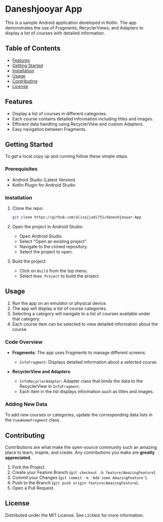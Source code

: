# Daneshjooyar App

This is a sample Android application developed in Kotlin. The app demonstrates the use of Fragments, RecyclerViews, and Adapters to display a list of courses with detailed information.

## Table of Contents

- [Features](#features)
- [Getting Started](#getting-started)
- [Installation](#installation)
- [Usage](#usage)
- [Contributing](#contributing)
- [License](#license)

## Features

- Display a list of courses in different categories.
- Each course contains detailed information including titles and images.
- Efficient data handling using RecyclerView and custom Adapters.
- Easy navigation between Fragments.

## Getting Started

To get a local copy up and running follow these simple steps.

### Prerequisites

- Android Studio (Latest Version)
- Kotlin Plugin for Android Studio

### Installation

1. Clone the repo:
    ```sh
    git clone https://github.com/alisajjadi751/daneshjooyar-App
    ```

2. Open the project in Android Studio:
    - Open Android Studio.
    - Select "Open an existing project".
    - Navigate to the cloned repository.
    - Select the project to open.

3. Build the project:
    - Click on `Build` from the top menu.
    - Select `Make Project` to build the project.

## Usage

1. Run the app on an emulator or physical device.
2. The app will display a list of course categories.
3. Selecting a category will navigate to a list of courses available under that category.
4. Each course item can be selected to view detailed information about the course.

### Code Overview

- **Fragments**: The app uses Fragments to manage different screens.
  - `InfoFragment`: Displays detailed information about a selected course.

- **RecyclerView and Adapters**: 
  - `InfoRecyclerAdapter`: Adapter class that binds the data to the RecyclerView in `InfoFragment`.
  - Each item in the list displays information such as titles and images.

### Adding New Data

To add new courses or categories, update the corresponding data lists in the `ViewHomeFragment` class.

## Contributing

Contributions are what make the open-source community such an amazing place to learn, inspire, and create. Any contributions you make are **greatly appreciated**.

1. Fork the Project.
2. Create your Feature Branch (`git checkout -b feature/AmazingFeature`).
3. Commit your Changes (`git commit -m 'Add some AmazingFeature'`).
4. Push to the Branch (`git push origin feature/AmazingFeature`).
5. Open a Pull Request.

## License

Distributed under the MIT License. See `LICENSE` for more information.
